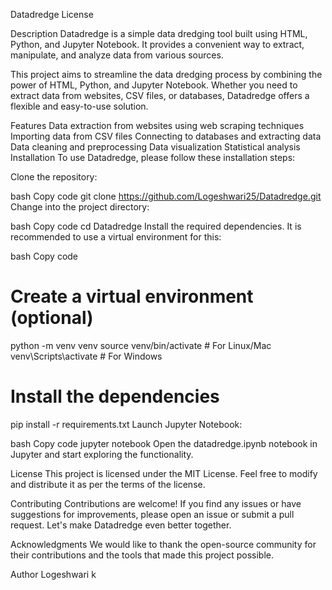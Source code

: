 Datadredge
License

Description
Datadredge is a simple data dredging tool built using HTML, Python, and Jupyter Notebook. It provides a convenient way to extract, manipulate, and analyze data from various sources.

This project aims to streamline the data dredging process by combining the power of HTML, Python, and Jupyter Notebook. Whether you need to extract data from websites, CSV files, or databases, Datadredge offers a flexible and easy-to-use solution.

Features
Data extraction from websites using web scraping techniques
Importing data from CSV files
Connecting to databases and extracting data
Data cleaning and preprocessing
Data visualization
Statistical analysis
Installation
To use Datadredge, please follow these installation steps:

Clone the repository:

bash
Copy code
git clone https://github.com/Logeshwari25/Datadredge.git
Change into the project directory:

bash
Copy code
cd Datadredge
Install the required dependencies. It is recommended to use a virtual environment for this:

bash
Copy code
# Create a virtual environment (optional)
python -m venv venv
source venv/bin/activate  # For Linux/Mac
venv\Scripts\activate  # For Windows

# Install the dependencies
pip install -r requirements.txt
Launch Jupyter Notebook:

bash
Copy code
jupyter notebook
Open the datadredge.ipynb notebook in Jupyter and start exploring the functionality.

License
This project is licensed under the MIT License. Feel free to modify and distribute it as per the terms of the license.

Contributing
Contributions are welcome! If you find any issues or have suggestions for improvements, please open an issue or submit a pull request. Let's make Datadredge even better together.

Acknowledgments
We would like to thank the open-source community for their contributions and the tools that made this project possible.

Author
Logeshwari k
